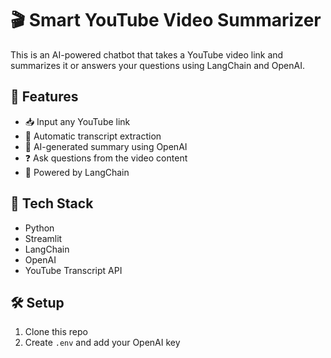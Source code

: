 # 🎬 Smart YouTube Video Summarizer

This is an AI-powered chatbot that takes a YouTube video link and summarizes it or answers your questions using LangChain and OpenAI.

## 🚀 Features
- 📥 Input any YouTube link
- 📄 Automatic transcript extraction
- 🤖 AI-generated summary using OpenAI
- ❓ Ask questions from the video content
- 🧠 Powered by LangChain

## 🔧 Tech Stack
- Python
- Streamlit
- LangChain
- OpenAI
- YouTube Transcript API

## 🛠 Setup

1. Clone this repo
2. Create `.env` and add your OpenAI key
